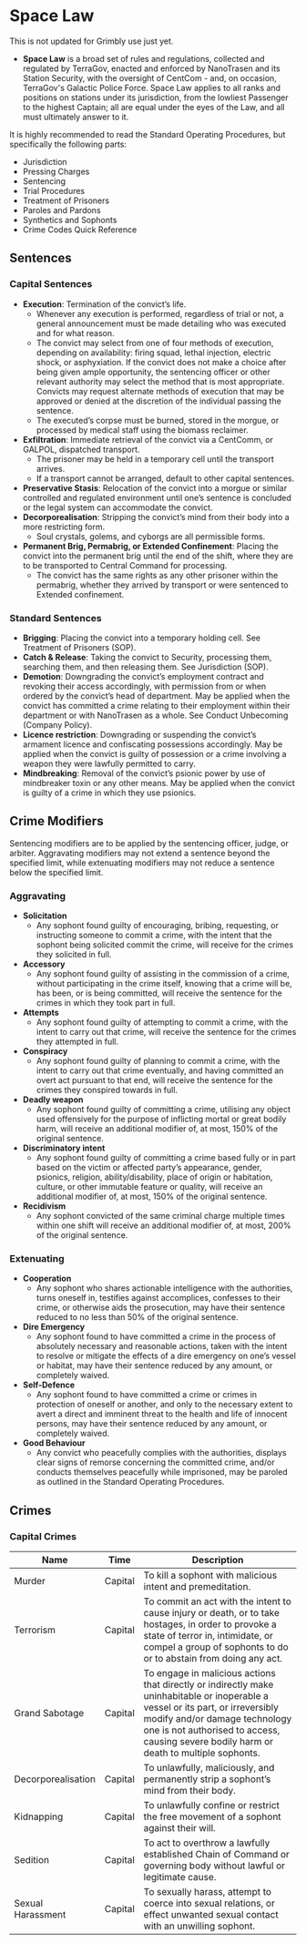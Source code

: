 # Space Law

<div class="warning">

This is not updated for Grimbly use just yet.

</div>

* **Space Law** is a broad set of rules and regulations, collected and regulated by TerraGov, enacted and enforced by NanoTrasen and its Station Security, with the oversight of CentCom - and, on occasion, TerraGov's Galactic Police Force. Space Law applies to all ranks and positions on stations under its jurisdiction, from the lowliest Passenger to the highest Captain; all are equal under the eyes of the Law, and all must ultimately answer to it.

It is highly recommended to read the Standard Operating Procedures, but specifically the following parts:
* Jurisdiction
* Pressing Charges
* Sentencing
* Trial Procedures
* Treatment of Prisoners
* Paroles and Pardons
* Synthetics and Sophonts
* Crime Codes Quick Reference
## Sentences
### Capital Sentences
* **Execution**: Termination of the convict’s life.
    * Whenever any execution is performed, regardless of trial or not, a general announcement must be made detailing who was executed and for what reason.
    * The convict may select from one of four methods of execution, depending on availability: firing squad, lethal injection, electric shock, or asphyxiation. If the convict does not make a choice after being given ample opportunity, the sentencing officer or other relevant authority may select the method that is most appropriate. Convicts may request alternate methods of execution that may be approved or denied at the discretion of the individual passing the sentence.
    * The executed’s corpse must be burned, stored in the morgue, or processed by medical staff using the biomass reclaimer.
* **Exfiltration**: Immediate retrieval of the convict via a CentComm, or GALPOL, dispatched transport.
    * The prisoner may be held in a temporary cell until the transport arrives.
    * If a transport cannot be arranged, default to other capital sentences.
* **Preservative Stasis**: Relocation of the convict into a morgue or similar controlled and regulated environment until one’s sentence is concluded or the legal system can accommodate the convict.
* **Decorporealisation**: Stripping the convict’s mind from their body into a more restricting form.
    * Soul crystals, golems, and cyborgs are all permissible forms.
* **Permanent Brig, Permabrig, or Extended Confinement**: Placing the convict into the permanent brig until the end of the shift, where they are to be transported to Central Command for processing.
    * The convict has the same rights as any other prisoner within the permabrig, whether they arrived by transport or were sentenced to Extended confinement.

### Standard Sentences
* **Brigging**: Placing the convict into a temporary holding cell. See Treatment of Prisoners (SOP).
* **Catch & Release**: Taking the convict to Security, processing them, searching them, and then releasing them. See Jurisdiction (SOP).
* **Demotion**: Downgrading the convict’s employment contract and revoking their access accordingly, with permission from or when ordered by the convict’s head of department. May be applied when the convict has committed a crime relating to their employment within their department or with NanoTrasen as a whole. See Conduct Unbecoming (Company Policy).
* **Licence restriction**: Downgrading or suspending the convict’s armament licence and confiscating possessions accordingly. May be applied when the convict is guilty of possession or a crime involving a weapon they were lawfully permitted to carry.
* **Mindbreaking**: Removal of the convict’s psionic power by use of mindbreaker toxin or any other means. May be applied when the convict is guilty of a crime in which they use psionics.

## Crime Modifiers
Sentencing modifiers are to be applied by the sentencing officer, judge, or arbiter. Aggravating modifiers may not extend a sentence beyond the specified limit, while extenuating modifiers may not reduce a sentence below the specified limit.

### Aggravating
* **Solicitation**
    * Any sophont found guilty of encouraging, bribing, requesting, or instructing someone to commit a crime, with the intent that the sophont being solicited commit the crime, will receive for the crimes they solicited in full.
* **Accessory**
    * Any sophont found guilty of assisting in the commission of a crime, without participating in the crime itself, knowing that a crime will be, has been, or is being committed, will receive the sentence for the crimes in which they took part in full.
* **Attempts**
    * Any sophont found guilty of attempting to commit a crime, with the intent to carry out that crime, will receive the sentence for the crimes they attempted in full.
* **Conspiracy**
    * Any sophont found guilty of planning to commit a crime, with the intent to carry out that crime eventually, and having committed an overt act pursuant to that end, will receive the sentence for the crimes they conspired towards in full.
* **Deadly weapon**
    * Any sophont found guilty of committing a crime, utilising any object used offensively for the purpose of inflicting mortal or great bodily harm, will receive an additional modifier of, at most, 150% of the original sentence.
* **Discriminatory intent**
    * Any sophont found guilty of committing a crime based fully or in part based on the victim or affected party’s appearance, gender, psionics, religion, ability/disability, place of origin or habitation, culture, or other immutable feature or quality, will receive an additional modifier of, at most, 150% of the original sentence.
* **Recidivism**
    * Any sophont convicted of the same criminal charge multiple times within one shift will receive an additional modifier of, at most, 200% of the original sentence.
### Extenuating
* **Cooperation**
    * Any sophont who shares actionable intelligence with the authorities, turns oneself in, testifies against accomplices, confesses to their crime, or otherwise aids the prosecution, may have their sentence reduced to no less than 50% of the original sentence.
* **Dire Emergency**
    * Any sophont found to have committed a crime in the process of absolutely necessary and reasonable actions, taken with the intent to resolve or mitigate the effects of a dire emergency on one’s vessel or habitat, may have their sentence reduced by any amount, or completely waived.
* **Self-Defence**
    * Any sophont found to have committed a crime or crimes in protection of oneself or another, and only to the necessary extent to avert a direct and imminent threat to the health and life of innocent persons, may have their sentence reduced by any amount, or completely waived.
* **Good Behaviour**
    * Any convict who peacefully complies with the authorities, displays clear signs of remorse concerning the committed crime, and/or conducts themselves peacefully while imprisoned, may be paroled as outlined in the Standard Operating Procedures.

## Crimes
### Capital Crimes
| Name | Time | Description |
|-|-|-|
| Murder | Capital | To kill a sophont with malicious intent and premeditation. |
| Terrorism | Capital | To commit an act with the intent to cause injury or death, or to take hostages, in order to provoke a state of terror in, intimidate, or compel a group of sophonts to do or to abstain from doing any act. |
| Grand Sabotage | Capital | To engage in malicious actions that directly or indirectly make uninhabitable or inoperable a vessel or its part, or irreversibly modify and/or damage technology one is not authorised to access, causing severe bodily harm or death to multiple sophonts. |
| Decorporealisation | Capital | To unlawfully, maliciously, and permanently strip a sophont’s mind from their body. |
| Kidnapping | Capital | To unlawfully confine or restrict the free movement of a sophont against their will. |
| Sedition | Capital | To act to overthrow a lawfully established Chain of Command or governing body without lawful or legitimate cause. |
| Sexual Harassment | Capital | To sexually harass, attempt to coerce into sexual relations, or effect unwanted sexual contact with an unwilling sophont. |